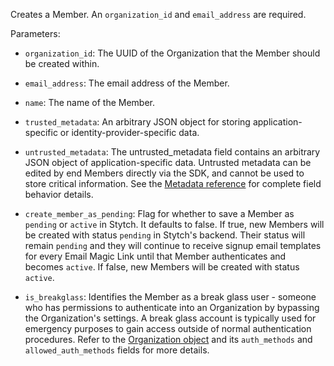 Creates a Member. An `organization_id` and `email_address` are required.

Parameters:

- `organization_id`: The UUID of the Organization that the Member should be created within.

- `email_address`: The email address of the Member.

- `name`: The name of the Member.

- `trusted_metadata`: An arbitrary JSON object for storing application-specific or identity-provider-specific data.

- `untrusted_metadata`: The untrusted_metadata field contains an arbitrary JSON object of application-specific data. Untrusted metadata can be edited by end Members directly via the SDK, and cannot be used to store critical information. See the [Metadata reference](https://stytch.com/docs/b2b/api/metadata) for complete field behavior details.

- `create_member_as_pending`: Flag for whether to save a Member as `pending` or `active` in Stytch. It defaults to false. If true, new Members will be created with status `pending` in Stytch's backend. Their status will remain `pending` and they will continue to receive signup email templates for every Email Magic Link until that Member authenticates and becomes `active`. If false, new Members will be created with status `active`.

- `is_breakglass`: Identifies the Member as a break glass user - someone who has permissions to authenticate into an Organization by bypassing the Organization's settings. A break glass account is typically used for emergency purposes to gain access outside of normal authentication procedures. Refer to the [Organization object](https://stytch.com/docs/b2b/api/organization-object) and its `auth_methods` and `allowed_auth_methods` fields for more details.
